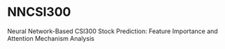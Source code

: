 # NNCSI300
Neural Network-Based CSI300 Stock Prediction: Feature Importance and Attention Mechanism Analysis
